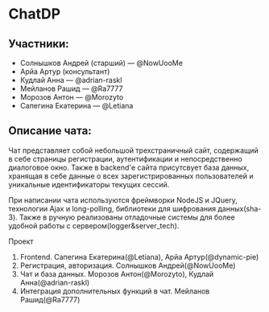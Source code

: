 # ChatDP

## Участники:
* Солнышков Андрей (старший) — @NowUooMe
* Арйа Артур (консультант)
* Кудлай Анна — @adrian-raskl
* Мейланов Рашид — @Ra7777
* Морозов Антон — @Morozyto
* Сапегина Екатерина — @Letiana


## Описание чата:

Чат представляет собой небольшой трехстраничный сайт, содержащий в себе страницы регистрации, аутентификации и
непосредственно диалоговое окно. Также в backend'е сайта присутсвует база данных, хранящая в себе данные о всех
зарегистрированных пользователей и уникальные идентификаторы текущих сессий.

При написании чата используются фреймворки NodeJS и JQuery, технологии Ajax и long-polling, библиотеки для шифрования
 данных(sha-3). Также в ручную реализованы отладочные системы для более удобной работы с сервером(logger&server_tech).

 Проект
 1. Frontend. Сапегина Екатерина(@Letiana), Арйа Артур(@dynamic-pie)
 2. Регистрация, авторизация. Солнышков Андрей(@NowUooMe)
 3. Чат и база данных. Морозов Антон(@Morozyto), Кудлай Анна(@adrian-raskl)
 4. Интеграция дополнительных функций в чат. Мейланов Рашид(@Ra7777)
